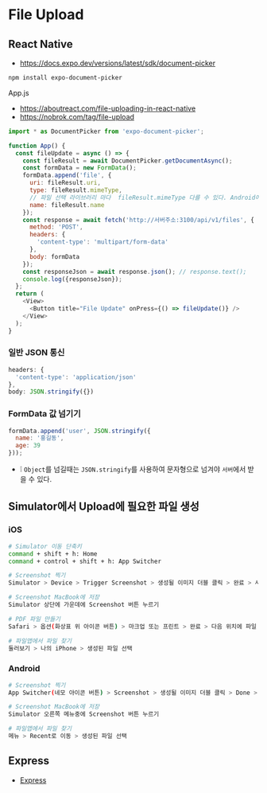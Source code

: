 # File Upload

## React Native
* https://docs.expo.dev/versions/latest/sdk/document-picker

```sh
npm install expo-document-picker
```

App.js
* https://aboutreact.com/file-uploading-in-react-native
* https://nobrok.com/tag/file-upload
```js
import * as DocumentPicker from 'expo-document-picker';

function App() {
  const fileUpdate = async () => {
    const fileResult = await DocumentPicker.getDocumentAsync();
    const formData = new FormData();
    formData.append('file', {
      uri: fileResult.uri,
      type: fileResult.mimeType,
      // 파일 선택 라이브러리 마다  fileResult.mimeType 다를 수 있다. Android에서 업로드가 안 되면 'image/png'로 하드코딩
      name: fileResult.name
    });
    const response = await fetch('http://서버주소:3100/api/v1/files', {
      method: 'POST',
      headers: {
        'content-type': 'multipart/form-data'
      },
      body: formData
    });
    const responseJson = await response.json(); // response.text();
    console.log({responseJson});
  };
  return (
    <View>
      <Button title="File Update" onPress={() => fileUpdate()} />
    </View>
  );
}
```

### 일반 JSON 통신
```js
headers: {
  'content-type': 'application/json'
},
body: JSON.stringify({})
```

### FormData 값 넘기기
```js
formData.append('user', JSON.stringify({
  name: '홍길동',
  age: 39
}));
```
* ❕ `Object`를 넘길때는 `JSON.stringify`를 사용하여 문자형으로 넘겨야 `서버`에서 받을 수 있다.

## Simulator에서 Upload에 필요한 파일 생성
### iOS
```sh
# Simulator 이동 단축키
command + shift + h: Home
command + control + shift + h: App Switcher

# Screenshot 찍기
Simulator > Device > Trigger Screenshot > 생성될 이미지 더블 클릭 > 완료 > 사진 앱에 저장 또는 파일 앱에 저장

# Screenshot MacBook에 저장
Simulator 상단에 가운데에 Screenshot 버튼 누르기

# PDF 파일 만들기
Safari > 옵션(화상표 위 아이콘 버튼) > 마크업 또는 프린트 > 완료 > 다음 위치에 파일 저장

# 파일앱에서 파일 찾기
둘러보기 > 나의 iPhone > 생성된 파일 선택
```

### Android
```sh
# Screenshot 찍기
App Switcher(네모 아이콘 버튼) > Screenshot > 생성될 이미지 더블 클릭 > Done > Save

# Screenshot MacBook에 저장
Simulator 오른쪽 메뉴중에 Screenshot 버튼 누르기

# 파일앱에서 파일 찾기
메뉴 > Recent로 이동 > 생성된 파일 선택
```

## Express
* [Express](https://github.com/ovdncids/react-curriculum/blob/master/FileUpload.md#express)
